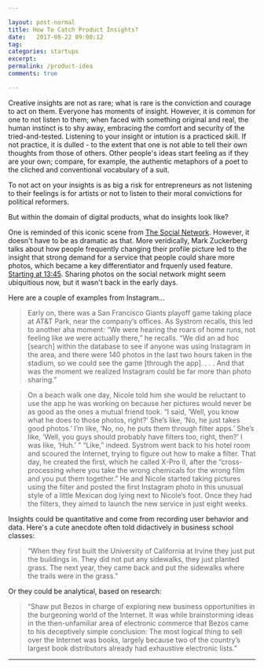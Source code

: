 ```yaml
---

layout: post-normal
title: How To Catch Product Insights?
date:   2017-08-22 09:00:12
tag: 
categories: startups
excerpt: 
permalink: /product-idea
comments: true

---
```




Creative insights are not as rare; what is rare is the conviction and courage to act on them. Everyone has moments of insight. However, it is common for one to not listen to them; when faced with something original and real, the human instinct is to shy away, embracing the comfort and security of the tried-and-tested. Listening to your insight or intution is a practiced skill. If not practice, it is dulled - to the extent that one is not able to tell their own thoughts from those of others. Other people's ideas start feeling as if they are your own; compare, for example, the authentic metaphors of a poet to the cliched and conventional vocabulary of a suit.

To not act on your insights is as big a risk for entrepreneurs as not listening to their feelings is for artists or not to listen to their moral convictions for political reformers. 

But within the domain of digital products, what do insights look like? 

One is reminded of this iconic scene from [The Social Network](https://www.youtube.com/watch?v=UdjGiIn9HMM). However, it doesn't have to be as dramatic as that. More veridically, Mark Zuckerberg talks about how people frequently changing their profile picture led to the insight that strong demand for a service that people could share more photos, which became a key differentiator and frquenly used feature. [Starting at 13:45](https://www.youtube.com/watch?v=5bJi7k-y1Lo). Sharing photos on the social network might seem ubiquitious now, but it wasn't back in the early days.

Here are a couple of examples from Instagram...


> Early on, there was a San Francisco Giants playoff game taking place at AT&T Park, near the company’s offices. As Systrom recalls, this led to another aha moment: “We were hearing the roars of home runs, not feeling like we were actually there,” he recalls. “We did an ad hoc [search] within the database to see if anyone was using Instagram in the area, and there were 140 photos in the last two hours taken in the stadium, so we could see the game [through the app]. . . . And that was the moment we realized Instagram could be far more than photo sharing.”


> On a beach walk one day, Nicole told him she would be reluctant to use the app he was working on because her pictures would never be as good as the ones a mutual friend took. “I said, ‘Well, you know what he does to those photos, right?’ She’s like, ‘No, he just takes good photos.’ I’m like, ‘No, no, he puts them through filter apps.’ She’s like, ‘Well, you guys should probably have filters too, right, then?’ I was like, ‘Huh.’ ” “Like,” indeed. Systrom went back to his hotel room and scoured the Internet, trying to figure out how to make a filter. That day, he created the first, which he called X-Pro II, after the “cross-processing where you take the wrong chemicals for the wrong film and you put them together.” He and Nicole started taking pictures using the filter and posted the first Instagram photo in this unusual style of a little Mexican dog lying next to Nicole’s foot. Once they had the filters, they aimed to launch the new service in just eight weeks.


Insights could be quantitative and come from recording user behavior and data. Here's a cute anecdote often told didactively in business school classes: 

> “When they first built the University of California at Irvine they just put the buildings in. They did not put any sidewalks, they just planted grass. The next year, they came back and put the sidewalks where the trails were in the grass.”

Or they could be analytical, based on research:

> “Shaw put Bezos in charge of exploring new business opportunities in the burgeoning world of the Internet. It was while brainstorming ideas in the then-unfamiliar area of electronic commerce that Bezos came to his deceptively simple conclusion: The most logical thing to sell over the Internet was books, largely because two of the country’s largest book distributors already had exhaustive electronic lists.”


----
